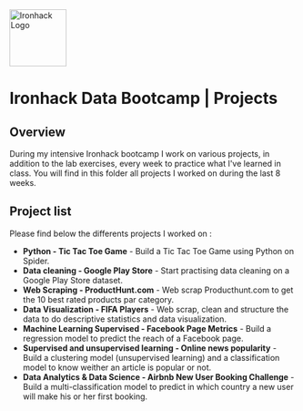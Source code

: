 <img src="https://bit.ly/2VnXWr2" alt="Ironhack Logo" width="100"/>

# Ironhack Data Bootcamp | Projects


## Overview

During my intensive Ironhack bootcamp I work on various projects, in addition to the lab exercises, every week to practice what I've learned in class.
You will find in this folder all projects I worked on during the last 8 weeks.

## Project list

Please find below the differents projects I worked on :

* **Python - Tic Tac Toe Game** - Build a Tic Tac Toe Game using Python on Spider.
* **Data cleaning - Google Play Store** - Start practising data cleaning on a Google Play Store dataset.
* **Web Scraping - ProductHunt.com** - Web scrap Producthunt.com to get the 10 best rated products par category.
* **Data Visualization - FIFA Players** - Web scrap, clean and structure the data to do descriptive statistics and data visualization.
* **Machine Learning Supervised - Facebook Page Metrics** - Build a regression model to predict the reach of a Facebook page.
* **Supervised and unsupervised learning - Online news popularity** - Build a clustering model (unsupervised learning) and a classification model to know weither an article is popular or not.
* **Data Analytics & Data Science - Airbnb New User Booking Challenge** - Build a multi-classification model to predict in which country a new user will make his or her first booking.


